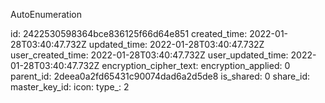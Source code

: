 AutoEnumeration

id: 2422530598364bce836125f66d64e851
created_time: 2022-01-28T03:40:47.732Z
updated_time: 2022-01-28T03:40:47.732Z
user_created_time: 2022-01-28T03:40:47.732Z
user_updated_time: 2022-01-28T03:40:47.732Z
encryption_cipher_text: 
encryption_applied: 0
parent_id: 2deea0a2fd65431c90074dad6a2d5de8
is_shared: 0
share_id: 
master_key_id: 
icon: 
type_: 2